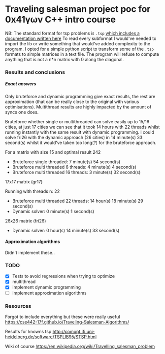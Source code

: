 # Traveling salesman project poc for 0x41γων C++ intro course


NB: The standard format for tsp problems is `.tsp` [which includes a documentation written here](http://comopt.ifi.uni-heidelberg.de/software/TSPLIB95/tsp95.pdf)
To read every subformat I would've needed to import the lib or write something that would've added complexity to the program.
I opted for a simple python script to transform some of the `.tsp` formats to simple matrices in a text file.
The program will refuse to compute anything that is not a n*n matrix with 0 along the diagonal.

### Results and conclusions
##### Exact answers
Only bruteforce and dynamic programming give exact results, the rest are approximation (that can be really close to the original with various optimisations). 
Multithread results are highly impacted by the amount of syncs one does.  

Bruteforce whether single or multithreaded can solve easily up to 15/16 cities, at just 17 cities we can see that it took 14 hours with 22 threads whilst running instantly with the same result with dynamic programming.
I could solve fri26 with the dynamic approach (26 cities) in 14 minute(s) 33 second(s) whilst it would've taken too long(?) for the bruteforce approach.

For a matrix with size 15 and optimal result 242
- Bruteforce single threaded: 7 minute(s) 54 second(s)
- Bruteforce multi threaded 6 threads:  4 minute(s) 4 second(s)
- Bruteforce multi threaded 16 threads:  3 minute(s) 32 second(s)

17x17 matrix (gr17)

Running with threads n: 22
- Bruteforce multi threaded 22 threads: 14 hour(s) 18 minute(s) 29 second(s)
- Dynamic solver: 0 minute(s) 1 second(s)

26x26 matrix (fri26)
- Dynamic solver: 0 hour(s) 14 minute(s) 33 second(s)


#### Approximation algorithms
Didn't implement these..

### TODO
- [x] Tests to avoid regressions when trying to optimize
- [x] multithread
- [x] implement dynamic programming
- [ ] implement approximation algorithms

### Resources 
Forgot to include everything but these were really useful  
https://cse442-17f.github.io/Traveling-Salesman-Algorithms/

Results for knowns tsp 
http://comopt.ifi.uni-heidelberg.de/software/TSPLIB95/STSP.html

Wiki of course 
https://en.wikipedia.org/wiki/Travelling_salesman_problem